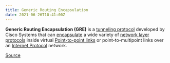 ```yaml
---
title: Generic Routing Encapsulation
date: 2021-06-26T10:41:00Z
---
```


**Generic Routing Encapsulation (GRE)** is a 
[tunneling protocol](20210205073028-tunneling.md) developed by Cisco
Systems that can [encapsulate](20210626104501-encapsulation-networking.md) 
a wide variety of [network layer](20201010184439-layer-3.md) 
[protocols](20210625060856-communication-protocol.md) inside virtual
[Point-to-point links](20210626104924-point-to-point-telecommunications.md)
or point-to-multipoint links over an [Internet Protocol](20201010175903-internet-protocol.md)
network.

[Source](https://en.wikipedia.org/wiki/Generic_Routing_Encapsulation)
